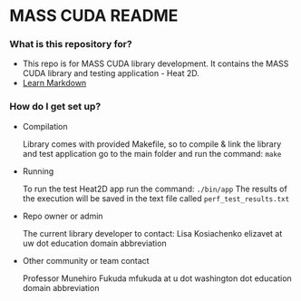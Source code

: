# MASS CUDA README #

### What is this repository for? ###

* This repo is for MASS CUDA library development. It contains the MASS CUDA library and testing application - Heat 2D.
* [Learn Markdown](https://bitbucket.org/tutorials/markdowndemo)

### How do I get set up? ###

* Compilation

    Library comes with provided Makefile, so to compile & link the library and test application go to the main folder and run the command: `make`


* Running

    To run the test Heat2D app run the command: `./bin/app`
    The results of the execution will be saved in the text file called `perf_test_results.txt`


* Repo owner or admin

    The current library developer to contact:
    Lisa Kosiachenko
    elizavet at uw dot education domain abbreviation

    
* Other community or team contact

    Professor Munehiro Fukuda 
    mfukuda at u dot washington dot education domain abbreviation